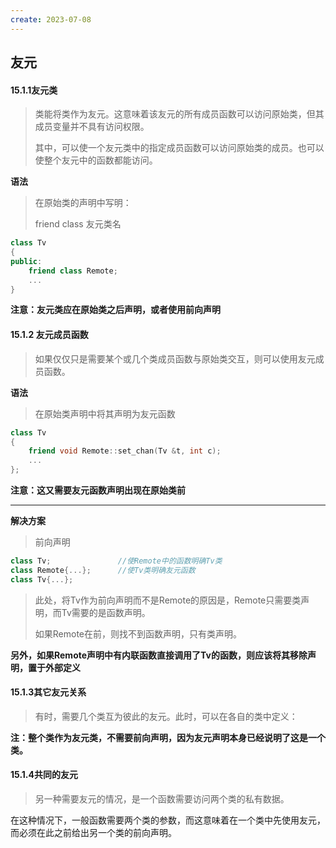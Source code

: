 ```yaml
---
create: 2023-07-08
---
```

## 友元

#### 15.1.1友元类

> 类能将类作为友元。这意味着该友元的所有成员函数可以访问原始类，但其成员变量并不具有访问权限。
>
> 其中，可以使一个友元类中的指定成员函数可以访问原始类的成员。也可以使整个友元中的函数都能访问。

**语法**

> 在原始类的声明中写明：
>
> friend class 友元类名

```c++
class Tv
{
public:
    friend class Remote;
    ...
}
```

**注意：友元类应在原始类之后声明，或者使用前向声明**

#### 15.1.2 友元成员函数

> 如果仅仅只是需要某个或几个类成员函数与原始类交互，则可以使用友元成员函数。

**语法**

> 在原始类声明中将其声明为友元函数

```c++
class Tv
{
    friend void Remote::set_chan(Tv &t, int c);
    ...
};
```

**注意：这又需要友元函数声明出现在原始类前**

---

**解决方案**

> 前向声明

```c++
class Tv;				//使Remote中的函数明确Tv类
class Remote{...};		//使Tv类明确友元函数
class Tv{...};
```

> 此处，将Tv作为前向声明而不是Remote的原因是，Remote只需要类声明，而Tv需要的是函数声明。
>
> 如果Remote在前，则找不到函数声明，只有类声明。

**另外，如果Remote声明中有内联函数直接调用了Tv的函数，则应该将其移除声明，置于外部定义**



#### 15.1.3其它友元关系

> 有时，需要几个类互为彼此的友元。此时，可以在各自的类中定义：

**注：整个类作为友元类，不需要前向声明，因为友元声明本身已经说明了这是一个类。**



#### 15.1.4共同的友元

> 另一种需要友元的情况，是一个函数需要访问两个类的私有数据。

在这种情况下，一般函数需要两个类的参数，而这意味着在一个类中先使用友元，而必须在此之前给出另一个类的前向声明。

